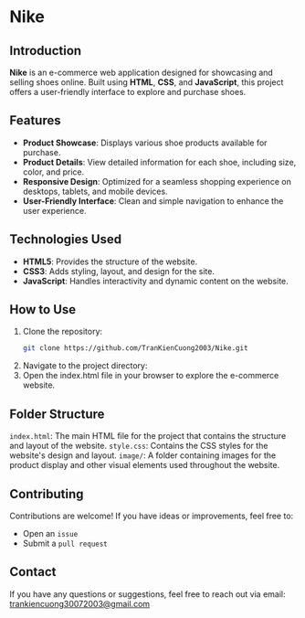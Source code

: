 # Nike

## Introduction

**Nike** is an e-commerce web application designed for showcasing and selling shoes online. Built using **HTML**, **CSS**, and **JavaScript**, this project offers a user-friendly interface to explore and purchase shoes.

## Features

- **Product Showcase**: Displays various shoe products available for purchase.
- **Product Details**: View detailed information for each shoe, including size, color, and price.
- **Responsive Design**: Optimized for a seamless shopping experience on desktops, tablets, and mobile devices.
- **User-Friendly Interface**: Clean and simple navigation to enhance the user experience.

## Technologies Used

- **HTML5**: Provides the structure of the website.
- **CSS3**: Adds styling, layout, and design for the site.
- **JavaScript**: Handles interactivity and dynamic content on the website.

## How to Use

1. Clone the repository:
   ```bash
   git clone https://github.com/TranKienCuong2003/Nike.git
   ```
2. Navigate to the project directory:
3. Open the index.html file in your browser to explore the e-commerce website.

## Folder Structure
`index.html`: The main HTML file for the project that contains the structure and layout of the website.
`style.css`: Contains the CSS styles for the website's design and layout.
`image/`: A folder containing images for the product display and other visual elements used throughout the website.

## Contributing
Contributions are welcome! If you have ideas or improvements, feel free to:
- Open an `issue`
- Submit a `pull request`

## Contact
If you have any questions or suggestions, feel free to reach out via email: trankiencuong30072003@gmail.com
